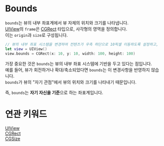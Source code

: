 # Bounds

`bounds`는 뷰의 내부 좌표계에서 뷰 자체의 위치와 크기를 나타냅니다.<br/>
[UIView](https://github.com/MojitoBar/iOS-DeepDive/blob/main/Keywords/UIView.md)의 `frame`은 [CGRect](https://github.com/MojitoBar/iOS-DeepDive/blob/main/Keywords/Frame.md) 타입으로, 사각형의 영역을 정의합니다.<br/>
이는 `origin`과 `size`로 구성됩니다.

```swift
// 뷰의 내부 좌표 시스템을 변경하여 컨텐츠가 우측 하단으로 10픽셀 이동하도록 설정하고, 뷰의 내부 너비와 높이를 각각 100으로 설정
let view = UIView()
view.bounds = CGRect(x: 10, y: 10, width: 100, height: 100)
```

가장 중요한 것은 `bounds`는 뷰의 내부 좌표 시스템에 기반을 두고 있다는 점입니다.<br/>
예를 들어, 뷰가 회전하거나 확대/축소되었다면 `bounds`는 이 변경사항을 반영하지 않습니다.<br/>
`bounds`가 뷰의 "자기 관점"에서 뷰의 위치와 크기를 나타내기 때문입니다.

즉, `bounds`는 **자기 자신을 기준**으로 하는 좌표계입니다.

# 연관 키워드

[UIView](https://github.com/MojitoBar/iOS-DeepDive/blob/main/Keywords/UIView.md)<br/>
[CGRect](https://github.com/MojitoBar/iOS-DeepDive/blob/main/Keywords/CGRect.md)<br/>
[CGSize]()<br/>
